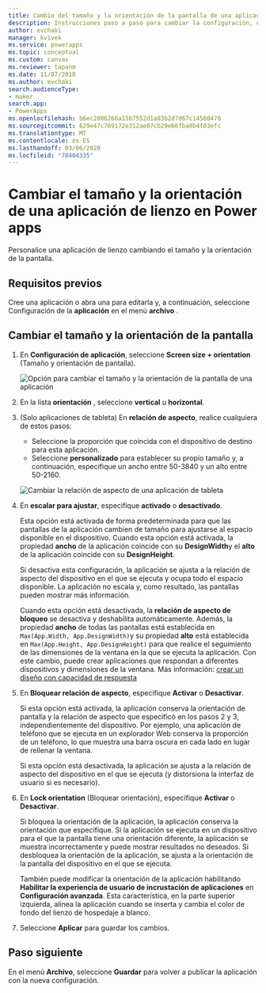 ```yaml
---
title: Cambio del tamaño y la orientación de la pantalla de una aplicación de lienzo | Microsoft Docs
description: Instrucciones paso a paso para cambiar la configuración, como el tamaño de la pantalla y la orientación de una aplicación de lienzo en Power apps
author: evchaki
manager: kvivek
ms.service: powerapps
ms.topic: conceptual
ms.custom: canvas
ms.reviewer: tapanm
ms.date: 11/07/2018
ms.author: evchaki
search.audienceType:
- maker
search.app:
- PowerApps
ms.openlocfilehash: b6ec2006266a15b7552d1a83b2d7d67c14560470
ms.sourcegitcommit: 629e47c769172e312ae07cb29e66fba8b4f03efc
ms.translationtype: MT
ms.contentlocale: es-ES
ms.lasthandoff: 03/06/2020
ms.locfileid: "78404335"
---
```

# <a name="change-screen-size-and-orientation-of-a-canvas-app-in-power-apps"></a>Cambiar el tamaño y la orientación de una aplicación de lienzo en Power apps
Personalice una aplicación de lienzo cambiando el tamaño y la orientación de la pantalla.

## <a name="prerequisites"></a>Requisitos previos

Cree una aplicación o abra una para editarla y, a continuación, seleccione Configuración de la **aplicación** en el menú **archivo** .

## <a name="change-screen-size-and-orientation"></a>Cambiar el tamaño y la orientación de la pantalla
1. En **Configuración de aplicación**, seleccione **Screen size + orientation** (Tamaño y orientación de pantalla).

    ![Opción para cambiar el tamaño y la orientación de la pantalla de una aplicación](./media/set-aspect-ratio-portrait-landscape/size-orientation.png)

1. En la lista **orientación** , seleccione **vertical** u **horizontal**.

1. (Solo aplicaciones de tableta) En **relación de aspecto**, realice cualquiera de estos pasos:

    - Seleccione la proporción que coincida con el dispositivo de destino para esta aplicación.
    - Seleccione **personalizado** para establecer su propio tamaño y, a continuación, especifique un ancho entre 50-3840 y un alto entre 50-2160.

    ![Cambiar la relación de aspecto de una aplicación de tableta](./media/set-aspect-ratio-portrait-landscape/aspect-tablet.png)
    
1. En **escalar para ajustar**, especifique **activado** o **desactivado**.

    Esta opción está activada de forma predeterminada para que las pantallas de la aplicación cambien de tamaño para ajustarse al espacio disponible en el dispositivo. Cuando esta opción está activada, la propiedad **ancho** de la aplicación coincide con su **DesignWidth**y el **alto** de la aplicación coincide con su **DesignHeight**.

    Si desactiva esta configuración, la aplicación se ajusta a la relación de aspecto del dispositivo en el que se ejecuta y ocupa todo el espacio disponible. La aplicación no escala y, como resultado, las pantallas pueden mostrar más información.

    Cuando esta opción está desactivada, la **relación de aspecto de bloqueo** se desactiva y deshabilita automáticamente. Además, la propiedad **ancho** de todas las pantallas está establecida en `Max(App.Width, App.DesignWidth)`y su propiedad **alto** está establecida en `Max(App.Height, App.DesignHeight)` para que realice el seguimiento de las dimensiones de la ventana en la que se ejecuta la aplicación. Con este cambio, puede crear aplicaciones que respondan a diferentes dispositivos y dimensiones de la ventana. Más información: [crear un diseño con capacidad de respuesta](create-responsive-layout.md)

1. En **Bloquear relación de aspecto**, especifique **Activar** o **Desactivar**.

    Si esta opción está activada, la aplicación conserva la orientación de pantalla y la relación de aspecto que especificó en los pasos 2 y 3, independientemente del dispositivo. Por ejemplo, una aplicación de teléfono que se ejecuta en un explorador Web conserva la proporción de un teléfono, lo que muestra una barra oscura en cada lado en lugar de rellenar la ventana.

    Si esta opción está desactivada, la aplicación se ajusta a la relación de aspecto del dispositivo en el que se ejecuta (y distorsiona la interfaz de usuario si es necesario).

1. En **Lock orientation** (Bloquear orientación), especifique **Activar** o **Desactivar**.

    Si bloquea la orientación de la aplicación, la aplicación conserva la orientación que especifique. Si la aplicación se ejecuta en un dispositivo para el que la pantalla tiene una orientación diferente, la aplicación se muestra incorrectamente y puede mostrar resultados no deseados. Si desbloquea la orientación de la aplicación, se ajusta a la orientación de la pantalla del dispositivo en el que se ejecuta.

    También puede modificar la orientación de la aplicación habilitando **Habilitar la experiencia de usuario de incrustación de aplicaciones** en **Configuración avanzada**. Esta característica, en la parte superior izquierda, alinea la aplicación cuando se inserta y cambia el color de fondo del lienzo de hospedaje a blanco.

1. Seleccione **Aplicar** para guardar los cambios.

## <a name="next-step"></a>Paso siguiente
En el menú **Archivo**, seleccione **Guardar** para volver a publicar la aplicación con la nueva configuración.